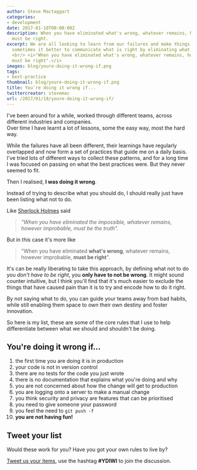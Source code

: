 ```yaml
---
author: Steve Mactaggart
categories:
- development
date: 2017-01-18T00:00:00Z
description: When you have eliminated what's wrong, whatever remains, however improbable,
  must be right.
excerpt: We are all looking to learn from our failures and make things better, but
  sometimes it better to communicate what is right by eliminating what is wrong.<br/>
  <br/> <i>"When you have eliminated what's wrong, whatever remains, however improbable,
  must be right".</i>
images: blog/youre-doing-it-wrong-if.png
tags:
- best-practice
thumbnail: blog/youre-doing-it-wrong-if.png
title: You're doing it wrong if...
twittercreator: stevemac
url: /2017/01/18/youre-doing-it-wrong-if/
---
```


I've been around for a while, worked through different teams, across different industries and companies.  
Over time I have learnt a lot of lessons, some the easy way, most the hard way.

While the failures have all been different, their learnings have regularly overlapped and now form a set of practices that guide me on a daily basis. I've tried lots of different ways to collect these patterns, and for a long time I was focused on passing on what the best practices were.  But they never seemed to fit.

Then I realised, **I was doing it wrong**.  

Instead of trying to describe what you should do, I should really just have been listing what not to do.

Like [Sherlock Holmes](https://en.wikipedia.org/wiki/Sherlock_Holmes) said

> _"When you have eliminated the impossible, whatever remains, however improbable, must be the truth"._

But in this case it's more like

> "When you have eliminated **what's wrong**, whatever remains, however improbable, **must be right**".

It's can be really liberating to take this approach, by defining what not to do you _don't have to be right_, you __only have to not be wrong__.  It might sound counter intuitive, but I think you'll find that it's much easier to exclude the things that have caused pain than it is to try and encode how to do it right.

By not saying what to do, you can guide your teams away from bad habits, while still enabling them space to own their own destiny and foster innovation.

So here is my list, these are some of the core rules that I use to help differentiate between what we should and shouldn't be doing.

## You're doing it wrong if...

1. the first time you are doing it is in production
1. your code is not in version control
1. there are no tests for the code you just wrote
1. there is no documentation that explains what you're doing and why
1. you are not concerned about how the change will get to production
1. you are logging onto a server to make a manual change
1. you think security and privacy are features that can be prioritised
1. you need to give someone your password
1. you feel the need to `git push -f`
1. **you are not having fun!**


## Tweet your list

Would these work for you?  Have you got your own rules to live by?

[Tweet us your items](https://twitter.com/#YDIWI), use the hashtag **#YDIWI** to join the discussion.
